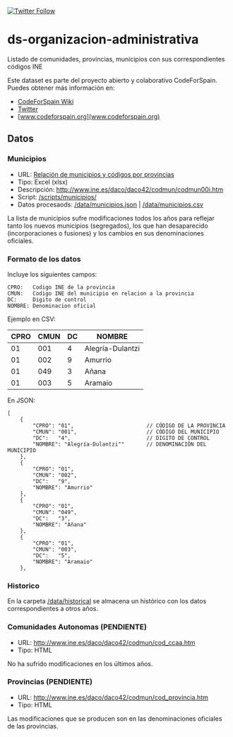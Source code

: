 [![Twitter Follow](https://img.shields.io/twitter/follow/codeforspain.svg?style=social?maxAge=2592000)](https://twitter.com/codeforspain)

# ds-organizacion-administrativa
Listado de comunidades, provincias, municipios con sus correspondientes códigos INE

Este dataset es parte del proyecto abierto y colaborativo CodeForSpain. Puedes obtener más información en:

- [CodeForSpain Wiki](https://github.com/codeforspain/datos/wiki)
- [Twitter](https://twitter.com/codeforspain)
- [www.codeforspain.org](www.codeforspain.org)

## Datos


### Municipios


- URL: [Relación de municipios y códigos por provincias](http://www.ine.es/daco/daco42/codmun/codmun16/16codmunmapa.htm)
- Tipo: Excel (xlsx)
- Descripción: http://www.ine.es/daco/daco42/codmun/codmun00i.htm 
- Script: [/scripts/municipios/](/scripts/municipios/)
- Datos procesaods: [/data/municipios.json](data/municipios.json) | [/data/municipios.csv](data/municipios.csv) 

La lista de municipios sufre modificaciones todos los años para reflejar tanto los nuevos municipios (segregados), los que han desaparecido (incorporaciones o fusiones) y los cambios en sus denominaciones oficiales.
    

### Formato de los datos


Incluye los siguientes campos:

    CPRO:   Codigo INE de la provincia
    CMUN:   Codigo INE del municipio en relacion a la provincia
    DC:     Digito de control
    NOMBRE: Denominacion oficial 

Ejemplo en CSV:

| CPRO | CMUN | DC | NOMBRE           | 
|------|------|----|------------------| 
| 01   | 001  | 4  | Alegría-Dulantzi | 
| 01   | 002  | 9  | Amurrio          | 
| 01   | 049  | 3  | Añana            | 
| 01   | 003  | 5  | Aramaio          | 


En JSON:


    [
        {
            "CPRO": "01",                       // CÓDIGO DE LA PROVINCIA
            "CMUN": "001",                      // CÓDIGO DEL MUNICIPIO
            "DC":   "4",                        // DIGITO DE CONTROL
            "NOMBRE": "Alegría-Dulantzi""       // DENOMINACIÓN DEL MUNICIPIO 
        },
        {
            "CPRO": "01",
            "CMUN": "002",
            "DC":   "9",
            "NOMBRE": "Amurrio"
        },
        {
            "CPRO": "01",
            "CMUN": "049",
            "DC":   "3",
            "NOMBRE": "Añana"
        },
        {
            "CPRO": "01",
            "CMUN": "003",
            "DC":   "5",
            "NOMBRE": "Aramaio"
        },


### Historico

En la carpeta [/data/historical](/data/historical) se almacena un histórico con los datos correspondientes a otros años.  

### Comunidades Autonomas (PENDIENTE)

- URL: http://www.ine.es/daco/daco42/codmun/cod_ccaa.htm
- Tipo: HTML

No ha sufrido modificaciones en los últimos años.  



### Provincias (PENDIENTE)

- URL: http://www.ine.es/daco/daco42/codmun/cod_provincia.htm
- Tipo: HTML

Las modificaciones que se producen son en las denominaciones oficiales de las provincias.
